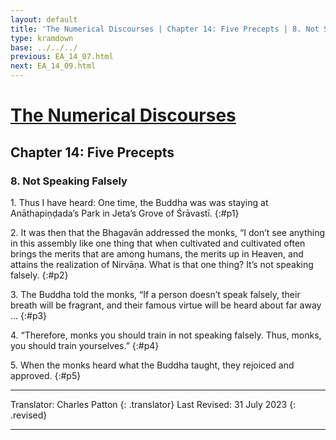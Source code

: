 ```yaml
---
layout: default
title: 'The Numerical Discourses | Chapter 14: Five Precepts | 8. Not Speaking Falsely'
type: kramdown
base: ../../../
previous: EA_14_07.html
next: EA_14_09.html
---
```


# [The Numerical Discourses](../index.html)
## Chapter 14: Five Precepts
### 8. Not Speaking Falsely

1\. Thus I have heard: One time, the Buddha was was staying at Anāthapiṇḍada’s Park in Jeta’s Grove of Śrāvastī.
{:#p1}

2\. It was then that the Bhagavān addressed the monks, “I don’t see anything in this assembly like one thing that when cultivated and cultivated often brings the merits that are among humans, the merits up in Heaven, and attains the realization of Nirvāṇa. What is that one thing? It’s not speaking falsely.
{:#p2}

3\. The Buddha told the monks, “If a person doesn’t speak falsely, their breath will be fragrant, and their famous virtue will be heard about far away …
{:#p3}

4\. “Therefore, monks you should train in not speaking falsely. Thus, monks, you should train yourselves.”
{:#p4}

5\. When the monks heard what the Buddha taught, they rejoiced and approved.
{:#p5}

---

Translator: Charles Patton
{: .translator}
Last Revised: 31 July 2023
{: .revised}

---

